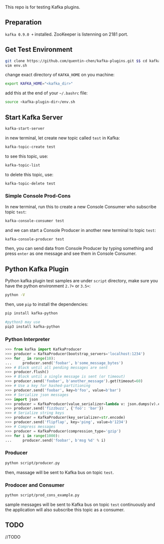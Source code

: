 This repo is for testing Kafka plugins.

## Preparation

`kafka 0.9.0 +` installed.
ZooKeeper is listenning on 2181 port.

## Get Test Environment

```bash
git clone https://github.com/quentin-chen/kafka-plugins.git $$ cd kafka-plugins
vim env.sh
```

change exact directory of `KAFKA_HOME` on you machine:

```bash
export KAFKA_HOME="<kafka_dir>"
```

add this at the end of your `~/.bashrc` file:

```bash
source <kafka-plugin-dir>/env.sh
```

## Start Kafka Server

```bash
kafka-start-server
```

in new terminal, let create new topic called `test` in Kafka:

```bash
kafka-topic-create test
```

to see this topic, use:

```bash
kafka-topic-list
```

to delete this topic, use:

```bash
kafka-topic-delete test
```

### Simple Console Prod-Cons

In new terminal, run this to create a new Console Consumer who subscribe topic `test`:

```bash
kafka-console-consumer test
```

and we can start a Console Producer in another new terminal to topic `test`:

```bash
kafka-console-producer test
```

then, you can send data from Console Producer by typing something and press `enter` as one message and see them in Console Consumer.

## Python Kafka Plugin

Python kafka plugin test samples are under `script` directory, make sure you have the python environment `2.7+` or `3.5+`:

```bash
python -V
```

then, use `pip` to install the dependencies:

```bash
pip install kafka-python

#python3 may use
pip3 install kafka-python
```

### Python Interpreter

```python
>>> from kafka import KafkaProducer
>>> producer = KafkaProducer(bootstrap_servers='localhost:1234')
>>> for _ in range(10):
...     producer.send('foobar', b'some_message_bytes')
>>> # Block until all pending messages are sent
>>> producer.flush()
>>> # Block until a single message is sent (or timeout)
>>> producer.send('foobar', b'another_message').get(timeout=60)
>>> # Use a key for hashed-partitioning
>>> producer.send('foobar', key=b'foo', value=b'bar')
>>> # Serialize json messages
>>> import json
>>> producer = KafkaProducer(value_serializer=lambda v: json.dumps(v).encode('utf-8'))
>>> producer.send('fizzbuzz', {'foo': 'bar'})
>>> # Serialize string keys
>>> producer = KafkaProducer(key_serializer=str.encode)
>>> producer.send('flipflap', key='ping', value=b'1234')
>>> # Compress messages
>>> producer = KafkaProducer(compression_type='gzip')
>>> for i in range(1000):
...     producer.send('foobar', b'msg %d' % i)
```

### Producer

```bash
python script/producer.py
```

then, massage will be sent to Kafka bus on topic `test`.

### Prodocer and Consumer

```bash
python script/prod_cons_example.py
```

sample messages will be sent to Kafka bus on topic `test` continuously and the application will also subscribe this topic as a consumer.

## TODO

//TODO